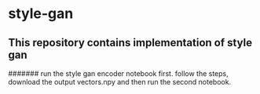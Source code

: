 # style-gan
## This repository contains implementation of style gan 
####### run the style gan encoder notebook first. follow the steps, download the output vectors.npy and then run the second notebook.
